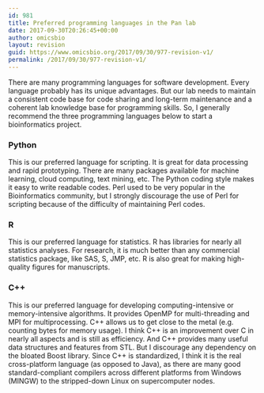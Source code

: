 ```yaml
---
id: 981
title: Preferred programming languages in the Pan lab
date: 2017-09-30T20:26:45+00:00
author: omicsbio
layout: revision
guid: https://www.omicsbio.org/2017/09/30/977-revision-v1/
permalink: /2017/09/30/977-revision-v1/
---
```

There are many programming languages for software development. Every language probably has its unique advantages. But our lab needs to maintain a consistent code base for code sharing and long-term maintenance and a coherent lab knowledge base for programming skills. So, I generally recommend the three programming languages below to start a bioinformatics project.

### Python

This is our preferred language for scripting. It is great for data processing and rapid prototyping. There are many packages available for machine learning, cloud computing, text mining, etc. The Python coding style makes it easy to write readable codes. Perl used to be very popular in the Bioinformatics community, but I strongly discourage the use of Perl for scripting because of the difficulty of maintaining Perl codes.

### R

This is our preferred language for statistics. R has libraries for nearly all statistics analyses. For research, it is much better than any commercial statistics package, like SAS, S, JMP, etc. R is also great for making high-quality figures for manuscripts.

### C++

This is our preferred language for developing computing-intensive or memory-intensive algorithms. It provides OpenMP for multi-threading and MPI for multiprocessing. C++ allows us to get close to the metal (e.g. counting bytes for memory usage). I think C++ is an improvement over C in nearly all aspects and is still as efficiency. And C++ provides many useful data structures and features from STL. But I discourage any dependency on the bloated Boost library. Since C++ is standardized, I think it is the real cross-platform language (as opposed to Java), as there are many good standard-compliant compilers across different platforms from Windows (MINGW) to the stripped-down Linux on supercomputer nodes.